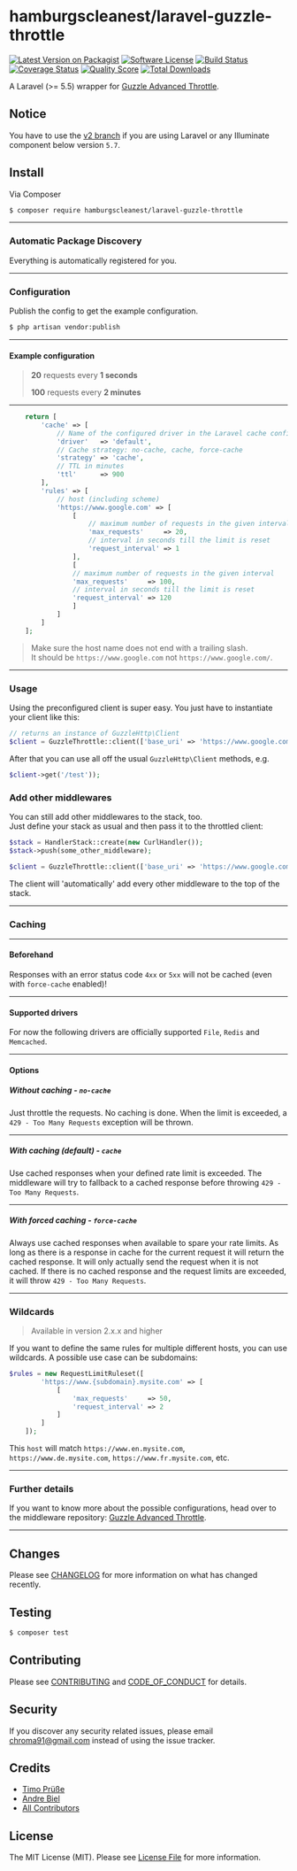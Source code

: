# hamburgscleanest/laravel-guzzle-throttle

[![Latest Version on Packagist][ico-version]][link-packagist]
[![Software License][ico-license]](LICENSE.md)
[![Build Status][ico-travis]][link-travis]
[![Coverage Status][ico-scrutinizer]][link-scrutinizer]
[![Quality Score][ico-code-quality]][link-code-quality]
[![Total Downloads][ico-downloads]][link-downloads]

A Laravel (>= 5.5) wrapper for [Guzzle Advanced Throttle](https://github.com/hamburgscleanest/guzzle-advanced-throttle).

## Notice

You have to use the [v2 branch](https://github.com/hamburgscleanest/laravel-guzzle-throttle/tree/v2) 
if you are using Laravel or any Illuminate component below version `5.7`. 

## Install

Via Composer

``` bash
$ composer require hamburgscleanest/laravel-guzzle-throttle
```


----------

### Automatic Package Discovery

Everything is automatically registered for you.

----------

### Configuration

Publish the config to get the example configuration.

``` bash
$ php artisan vendor:publish
```

----------

#### Example configuration

> **20** requests every **1 seconds**
>
> **100** requests every **2 minutes**

----------

``` php
    return [
        'cache' => [
            // Name of the configured driver in the Laravel cache config file / Also needs to be set when "no-cache" is set! Because it's used for the internal timers
            'driver'   => 'default',
            // Cache strategy: no-cache, cache, force-cache
            'strategy' => 'cache',
            // TTL in minutes
            'ttl'      => 900
        ],
        'rules' => [
            // host (including scheme)
            'https://www.google.com' => [
                [
                    // maximum number of requests in the given interval
                    'max_requests'     => 20,
                    // interval in seconds till the limit is reset
                    'request_interval' => 1
                ],
                [
                // maximum number of requests in the given interval
                'max_requests'     => 100,
                // interval in seconds till the limit is reset
                'request_interval' => 120
                ]
            ]
        ]
    ];
```

> Make sure the host name does not end with a trailing slash.  
> It should be `https://www.google.com` not `https://www.google.com/`.

----------

### Usage

Using the preconfigured client is super easy.
You just have to instantiate your client like this:

``` php
// returns an instance of GuzzleHttp\Client
$client = GuzzleThrottle::client(['base_uri' => 'https://www.google.com']);
```

After that you can use all off the usual `GuzzleHttp\Client` methods, e.g.

``` php
$client->get('/test'));
```

### Add other middlewares

You can still add other middlewares to the stack, too.  
Just define your stack as usual and then pass it to the throttled client:

``` php
$stack = HandlerStack::create(new CurlHandler());
$stack->push(some_other_middleware);

$client = GuzzleThrottle::client(['base_uri' => 'https://www.google.com', 'handler' => $stack]);
```

The client will 'automatically' add every other middleware to the top of the stack.

----------

### Caching

----------

#### Beforehand

Responses with an error status code `4xx` or `5xx` will not be cached (even with `force-cache` enabled)! 

----------

#### Supported drivers

For now the following drivers are officially supported `File`, `Redis` and `Memcached`.

----------

#### Options

##### Without caching - `no-cache`

Just throttle the requests. No caching is done. When the limit is exceeded, a `429 - Too Many Requests` exception will be thrown.

----------

##### With caching (default) - `cache`

Use cached responses when your defined rate limit is exceeded. The middleware will try to fallback to a cached response before throwing `429 - Too Many Requests`.

----------

##### With forced caching - `force-cache`

Always use cached responses when available to spare your rate limits. As long as there is a response in cache for the current request it will return the cached response. It will only actually send the request when it is not cached. If there is no cached response and the request limits are exceeded, it will throw `429 - Too Many Requests`.

----------

### Wildcards

> Available in version 2.x.x and higher

If you want to define the same rules for multiple different hosts, you can use wildcards.
A possible use case can be subdomains:

``` php
$rules = new RequestLimitRuleset([
        'https://www.{subdomain}.mysite.com' => [
            [
                'max_requests'     => 50,
                'request_interval' => 2
            ]
        ]
    ]);
```

This `host` will match `https://www.en.mysite.com`, `https://www.de.mysite.com`, `https://www.fr.mysite.com`, etc.

----------

### Further details

If you want to know more about the possible configurations, head over to the middleware repository: [Guzzle Advanced Throttle](https://github.com/hamburgscleanest/guzzle-advanced-throttle).

----------

## Changes

Please see [CHANGELOG](CHANGELOG.md) for more information on what has changed recently.

## Testing

``` bash
$ composer test
```

## Contributing

Please see [CONTRIBUTING](CONTRIBUTING.md) and [CODE_OF_CONDUCT](CODE_OF_CONDUCT.md) for details.

## Security

If you discover any security related issues, please email chroma91@gmail.com instead of using the issue tracker.

## Credits

- [Timo Prüße][link-author]
- [Andre Biel][link-andre]
- [All Contributors][link-contributors]

## License

The MIT License (MIT). Please see [License File](LICENSE.md) for more information.

[ico-version]: https://img.shields.io/packagist/v/hamburgscleanest/laravel-guzzle-throttle.svg?style=flat-square
[ico-license]: https://img.shields.io/badge/license-MIT-brightgreen.svg?style=flat-square
[ico-travis]: https://img.shields.io/travis/hamburgscleanest/laravel-guzzle-throttle/master.svg?style=flat-square
[ico-scrutinizer]: https://img.shields.io/scrutinizer/coverage/g/hamburgscleanest/laravel-guzzle-throttle.svg?style=flat-square
[ico-code-quality]: https://img.shields.io/scrutinizer/g/hamburgscleanest/laravel-guzzle-throttle.svg?style=flat-square
[ico-downloads]: https://img.shields.io/packagist/dt/hamburgscleanest/laravel-guzzle-throttle.svg?style=flat-square

[link-packagist]: https://packagist.org/packages/hamburgscleanest/laravel-guzzle-throttle
[link-travis]: https://travis-ci.org/hamburgscleanest/laravel-guzzle-throttle
[link-scrutinizer]: https://scrutinizer-ci.com/g/hamburgscleanest/laravel-guzzle-throttle/code-structure
[link-code-quality]: https://scrutinizer-ci.com/g/hamburgscleanest/laravel-guzzle-throttle
[link-downloads]: https://packagist.org/packages/hamburgscleanest/laravel-guzzle-throttle
[link-author]: https://github.com/Chroma91
[link-andre]: https://github.com/karllson
[link-contributors]: ../../contributors
